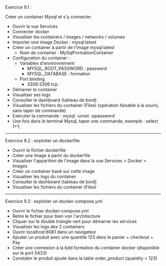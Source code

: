 Exercice 9.1 :

Créer un container Mysql et s'y connecter

- Ouvrir la vue Services
- Connecter docker
- Visualiser les containers / images / networks / volumes
- Importer une image Docker : mysql:latest
- Créer un container à partir de l'image mysql:latest
  - Nom de container : MySqlFormationContainer
- Configuration du container :
  - Variables d'environnement
    - MYSQL_ROOT_PASSWORD : password
    - MYSQL_DATABASE : formation
  - Port binding
    - 3306:3306 tcp
- Démarrer le container
- Visualiser ses logs
- Consulter le dashboard (tableau de bord)
- Visualiser les fichiers du container (Files) (opération faisable à la souris, sans taper de commande)
- Exécuter la commande : mysql -uroot -ppassword
- Une fois dans le terminal Mysql, taper une commande, exemple : select 1+1;

---

Exercice 9.2 : exploiter un dockerfile

- Ouvrir le fichier dockerfile
- Créer une image à partir du dockerfile
- Visualiser l'apparition de l'image dans la vue Services > Docker > Images
- Créer un container basé sur cette image
- Visualiser les logs du container
- Consulter le dashboard (tableau de bord)
- Visualiser les fichiers du container (Files)

---

Exercice 9.3 : exploiter un docker-compose.yml

- Ouvrir le fichier docker-compose.yml
- Relire le fichier pour bien voir l'architecture
- Cliquer sur le double triangle vert pour démarrer les services
- Visualiser les logs des 2 containers
- Ouvrir localhost:8081 dans un navigateur
- Ajouter un produit avec une quantité 123 dans le panier + checkout + Pay
- Créer une connexion à la bdd formation du container docker (disponible sur le port 5433)
- Constater le produit ajouté dans la table order_product (quantity = 123)
